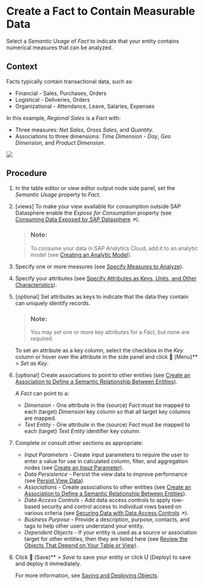 <!-- loio30089bd2aa754ab996a62cf5842ae60a -->

<link rel="stylesheet" type="text/css" href="../css/sap-icons.css"/>

# Create a Fact to Contain Measurable Data

Select a *Semantic Usage* of *Fact* to indicate that your entity contains numerical measures that can be analyzed.



<a name="loio30089bd2aa754ab996a62cf5842ae60a__context_pmz_lr3_spb"/>

## Context

Facts typically contain transactional data, such as:

-   Financial - Sales, Purchases, Orders
-   Logistical - Deliveries, Orders
-   Organizational - Attendance, Leave, Salaries, Expenses

In this example, *Regional Sales* is a *Fact* with:

-   Three measures: *Net Sales*, *Gross Sales*, and *Quantity*.
-   Associations to three dimensions: *Time Dimension - Day*, *Geo Dimension*, and *Product Dimension*.

![](images/Semantic_Usage_Example_91a911d.png)



## Procedure

1.  In the table editor or view editor output node side panel, set the *Semantic Usage* property to *Fact*.

2.  \[views\] To make your view available for consumption outside SAP Datasphere enable the *Expose for Consumption* property \(see [Consuming Data Exposed by SAP Datasphere](https://help.sap.com/viewer/43509d67b8b84e66a30851e832f66911/cloud/en-US/d7d56284bb5148c887ac4054689bfbca.html "All users with any of the standard roles can consume data exposed by spaces they are assigned to. If a user does not need to access SAP Datasphere itself, and only wants to consume data exposed by it, they should be granted a consumer role.") :arrow_upper_right:\).

    > ### Note:  
    > To consume your data in SAP Analytics Cloud, add it to an analytic model \(see [Creating an Analytic Model](creating-an-analytic-model-e5fbe9e.md)\).

3.  Specify one or more measures \(see [Specify Measures to Analyze](specify-measures-to-analyze-33f7f29.md)\).

4.  Specify your attributes \(see [Specify Attributes as Keys, Units, and Other Characteristics](specify-attributes-as-keys-units-and-other-characteristics-cedc59c.md)\).

5.  \[optional\] Set attributes as keys to indicate that the data they contain can uniquely identify records.

    > ### Note:  
    > You may set one or more key attributes for a *Fact*, but none are required.

    To set an attribute as a key column, select the checkbox in the *Key* column or hover over the attribute in the side panel and click <span class="FPA-icons-V3"></span> \(Menu\)** \> *Set as Key*.

6.  \[optional\] Create associations to point to other entities \(see [Create an Association to Define a Semantic Relationship Between Entities](create-an-association-to-define-a-semantic-relationship-between-entities-66c6998.md)\).

    A *Fact* can point to a:

    -   *Dimension* - One attribute in the \(source\) *Fact* must be mapped to each \(target\) *Dimension* key column so that all target key columns are mapped.
    -   *Text Entity* - One attribute in the \(source\) *Fact* must be mapped to each \(target\) *Text Entity* identifier key column.

7.  Complete or consult other sections as appropriate:

    -   *Input Parameters* - Create input parameters to require the user to enter a value for use in calculated column, filter, and aggregation nodes \(see [Create an Input Parameter](../create-an-input-parameter-53fa99a.md)\).
    -   *Data Persistence* - Persist the view data to improve performance \(see [Persist View Data](../persist-view-data-9bd12cf.md)\).
    -   *Associations* - Create associations to other entities \(see [Create an Association to Define a Semantic Relationship Between Entities](create-an-association-to-define-a-semantic-relationship-between-entities-66c6998.md)\).
    -   *Data Access Controls* - Add data access controls to apply row-based security and control access to individual rows based on various criteria \(see [Securing Data with Data Access Controls](https://help.sap.com/viewer/9f36ca35bc6145e4acdef6b4d852d560/DEV_CURRENT/en-US/a032e51c730147c7a1fcac125b4cfe14.html "Data access controls allow you to apply row-level security to your objects. When a data access control is applied to a data layer view or a business layer object, any user viewing its data will see only the rows for which they are authorized, based on the specified criteria.") :arrow_upper_right:\).
    -   *Business Purpose* - Provide a description, purpose, contacts, and tags to help other users understand your entity.
    -   *Dependent Objects* - If your entity is used as a source or association target for other entities, then they are listed here \(see [Review the Objects That Depend on Your Table or View](../review-the-objects-that-depend-on-your-table-or-view-ecac5fd.md)\).

8.  Click <span class="FPA-icons-V3"></span> \(Save\)** \> *Save* to save your entity or click <span class="SAP-icons-V5"></span> \(Deploy\) to save and deploy it immediately.

    For more information, see [Saving and Deploying Objects](../saving-and-deploying-objects-7c0b560.md).


